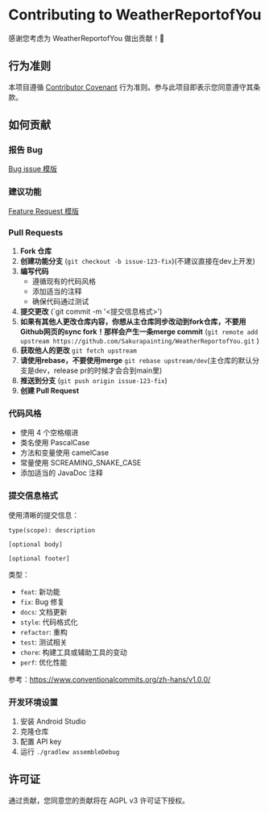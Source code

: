 # Contributing to WeatherReportofYou

感谢您考虑为 WeatherReportofYou 做出贡献！🎉

## 行为准则

本项目遵循 [Contributor Covenant](https://www.contributor-covenant.org/) 行为准则。参与此项目即表示您同意遵守其条款。

## 如何贡献

### 报告 Bug

[Bug issue 模版](ISSUE_TEMPLATE\bug_report.md)


### 建议功能

[Feature Request 模版](ISSUE_TEMPLATE\feature_request.md)

### Pull Requests

1. **Fork 仓库**
2. **创建功能分支** (`git checkout -b issue-123-fix`)(不建议直接在dev上开发)
3. **编写代码**
   - 遵循现有的代码风格
   - 添加适当的注释
   - 确保代码通过测试
4. **提交更改** (`git commit -m '<提交信息格式>')
5. **如果有其他人更改仓库内容，你想从主仓库同步改动到fork仓库，不要用Github网页的sync fork！那样会产生一条merge commit** (`git remote add upstream https://github.com/Sakurapainting/WeatherReportofYou.git` )
6. **获取他人的更改** `git fetch upstream`
7. **请使用rebase，不要使用merge** `git rebase upstream/dev`(主仓库的默认分支是dev，release pr的时候才会合到main里)
8. **推送到分支** (`git push origin issue-123-fix`)
9. **创建 Pull Request**

### 代码风格

- 使用 4 个空格缩进
- 类名使用 PascalCase
- 方法和变量使用 camelCase
- 常量使用 SCREAMING_SNAKE_CASE
- 添加适当的 JavaDoc 注释

### 提交信息格式

使用清晰的提交信息：

```
type(scope): description

[optional body]

[optional footer]
```

类型：
- `feat`: 新功能
- `fix`: Bug 修复
- `docs`: 文档更新
- `style`: 代码格式化
- `refactor`: 重构
- `test`: 测试相关
- `chore`: 构建工具或辅助工具的变动
- `perf`: 优化性能

参考：https://www.conventionalcommits.org/zh-hans/v1.0.0/

### 开发环境设置

1. 安装 Android Studio
2. 克隆仓库
3. 配置 API key
4. 运行 `./gradlew assembleDebug`

## 许可证

通过贡献，您同意您的贡献将在 AGPL v3 许可证下授权。
